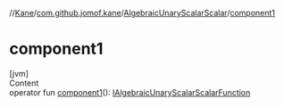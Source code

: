 //[Kane](../../index.md)/[com.github.jomof.kane](../index.md)/[AlgebraicUnaryScalarScalar](index.md)/[component1](component1.md)



# component1  
[jvm]  
Content  
operator fun [component1](component1.md)(): [IAlgebraicUnaryScalarScalarFunction](../-i-algebraic-unary-scalar-scalar-function/index.md)  




